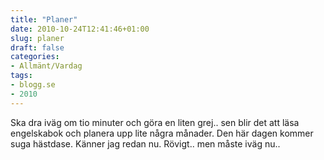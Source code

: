 ```yaml
---
title: "Planer"
date: 2010-10-24T12:41:46+01:00
slug: planer
draft: false
categories:
- Allmänt/Vardag
tags:
- blogg.se
- 2010
---
```

Ska dra iväg om tio minuter och göra en liten grej.. sen blir det att läsa engelskabok och planera upp lite några månader. Den här dagen kommer suga hästdase. Känner jag redan nu. Rövigt.. men måste iväg nu..